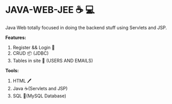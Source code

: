 # JAVA-WEB-JEE ☕ 💻 
Java Web totally focused in doing the backend stuff using Servlets and JSP.

**Features:**
1. Register && Login 👨 
2. CRUD 📦 (JDBC)
3. Tables in site 📧 (USERS AND EMAILS) 

**Tools:**
1. HTML 🖊️
2. Java ☕(Servlets and JSP)
3. SQL 🐬(MySQL Database)
